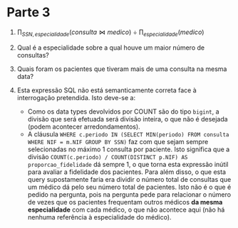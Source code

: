 # Parte 3

1. $\prod_{SSN, especialidade}(consulta \bowtie medico) \ \div \ \prod_{especialidade}(medico)$

2. Qual é a especialidade sobre a qual houve um maior número de consultas?

3. Quais foram os pacientes que tiveram mais de uma consulta na mesma data?

4. Esta expressão SQL não está semanticamente correta face à interrogação pretendida. Isto deve-se a:

   - Como os data types devolvidos por COUNT são do tipo `bigint`, a divisão que será efetuada será divisão inteira, o que não é desejada (podem acontecer arredondamentos).
   - A cláusula `WHERE c.periodo IN (SELECT MIN(periodo) FROM consulta WHERE NIF = m.NIF GROUP BY SSN)` faz com que sejam sempre selecionadas no máximo 1 consulta por paciente. Isto significa que a divisão `COUNT(c.periodo) / COUNT(DISTINCT p.NIF) AS proporcao_fidelidade` dá sempre 1, o que torna esta expressão inútil para avaliar a fidelidade dos pacientes. Para além disso, o que esta query supostamente faria era dividir o número total de consultas que um médico dá pelo seu número total de pacientes. Isto não é o que é pedido na pergunta, pois na pergunta pede para relacionar o número de vezes que os pacientes frequentam outros médicos **da mesma especialidade** com cada médico, o que não acontece aqui (não há nenhuma referência à especialidade do médico).